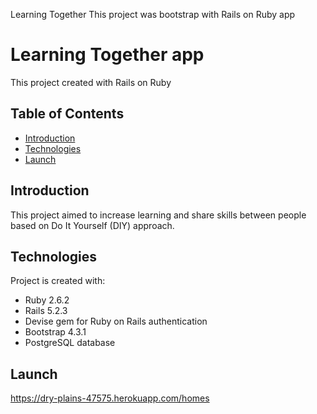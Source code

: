 Learning Together
This project was bootstrap with Rails on Ruby app

# Learning Together app
This project created with Rails on Ruby

## Table of Contents
* [Introduction](#Introduction)
* [Technologies](#technologies)
* [Launch](#launch)

## Introduction
This project aimed to increase learning and share skills between people based on Do It Yourself (DIY) approach.

## Technologies
Project is created with:
* Ruby 2.6.2
* Rails 5.2.3
* Devise gem for Ruby on Rails authentication
* Bootstrap  4.3.1
* PostgreSQL database


## Launch
https://dry-plains-47575.herokuapp.com/homes
